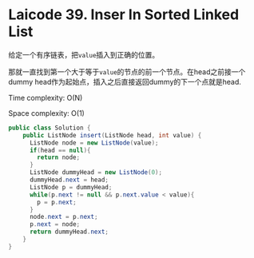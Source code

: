 # Laicode 39. Inser In Sorted Linked List

给定一个有序链表，把`value`插入到正确的位置。

那就一直找到第一个大于等于`value`的节点的前一个节点。在head之前接一个dummy head作为起始点，插入之后直接返回dummy的下一个点就是head.

Time complexity: O(N)

Space complexity: O(1)

```java
public class Solution {
    public ListNode insert(ListNode head, int value) {
      ListNode node = new ListNode(value);
      if(head == null){
        return node;
      }
      ListNode dummyHead = new ListNode(0);
      dummyHead.next = head;
      ListNode p = dummyHead;
      while(p.next != null && p.next.value < value){
        p = p.next;
      }
      node.next = p.next;
      p.next = node;
      return dummyHead.next;
    }
}
```